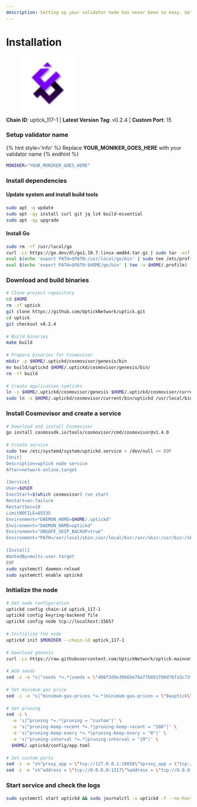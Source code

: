 ```yaml
---
description: Setting up your validator node has never been so easy. Get your validator running in minutes by following step by step instructions.
---
```


# Installation

<figure><img src="https://raw.githubusercontent.com/kj89/cosmos-images/main/logos/uptick.png" width="150" alt=""><figcaption></figcaption></figure>

**Chain ID**: uptick_117-1 | **Latest Version Tag**: v0.2.4 | **Custom Port**: 15

### Setup validator name

{% hint style='info' %}
Replace **YOUR_MONIKER_GOES_HERE** with your validator name
{% endhint %}

```bash
MONIKER="YOUR_MONIKER_GOES_HERE"
```

### Install dependencies

#### Update system and install build tools

```bash
sudo apt -q update
sudo apt -qy install curl git jq lz4 build-essential
sudo apt -qy upgrade
```

#### Install Go

```bash
sudo rm -rf /usr/local/go
curl -Ls https://go.dev/dl/go1.19.7.linux-amd64.tar.gz | sudo tar -xzf - -C /usr/local
eval $(echo 'export PATH=$PATH:/usr/local/go/bin' | sudo tee /etc/profile.d/golang.sh)
eval $(echo 'export PATH=$PATH:$HOME/go/bin' | tee -a $HOME/.profile)
```

### Download and build binaries

```bash
# Clone project repository
cd $HOME
rm -rf uptick
git clone https://github.com/UptickNetwork/uptick.git
cd uptick
git checkout v0.2.4

# Build binaries
make build

# Prepare binaries for Cosmovisor
mkdir -p $HOME/.uptickd/cosmovisor/genesis/bin
mv build/uptickd $HOME/.uptickd/cosmovisor/genesis/bin/
rm -rf build

# Create application symlinks
ln -s $HOME/.uptickd/cosmovisor/genesis $HOME/.uptickd/cosmovisor/current
sudo ln -s $HOME/.uptickd/cosmovisor/current/bin/uptickd /usr/local/bin/uptickd
```

### Install Cosmovisor and create a service

```bash
# Download and install Cosmovisor
go install cosmossdk.io/tools/cosmovisor/cmd/cosmovisor@v1.4.0

# Create service
sudo tee /etc/systemd/system/uptickd.service > /dev/null << EOF
[Unit]
Description=uptick node service
After=network-online.target

[Service]
User=$USER
ExecStart=$(which cosmovisor) run start
Restart=on-failure
RestartSec=10
LimitNOFILE=65535
Environment="DAEMON_HOME=$HOME/.uptickd"
Environment="DAEMON_NAME=uptickd"
Environment="UNSAFE_SKIP_BACKUP=true"
Environment="PATH=/usr/local/sbin:/usr/local/bin:/usr/sbin:/usr/bin:/sbin:/bin:/usr/games:/usr/local/games:/snap/bin:$HOME/.uptickd/cosmovisor/current/bin"

[Install]
WantedBy=multi-user.target
EOF
sudo systemctl daemon-reload
sudo systemctl enable uptickd
```

### Initialize the node

```bash
# Set node configuration
uptickd config chain-id uptick_117-1
uptickd config keyring-backend file
uptickd config node tcp://localhost:15657

# Initialize the node
uptickd init $MONIKER --chain-id uptick_117-1

# Download genesis
curl -Ls https://raw.githubusercontent.com/UptickNetwork/uptick-mainnet/master/uptick_117-1/genesis.json > $HOME/.uptickd/config/genesis.json

# Add seeds
sed -i -e "s|^seeds *=.*|seeds = \"400f3d9e30b69e78a7fb891f60d76fa3c73f0ecc@uptick.rpc.kjnodes.com:15659\"|" $HOME/.uptickd/config/config.toml

# Set minimum gas price
sed -i -e "s|^minimum-gas-prices *=.*|minimum-gas-prices = \"0auptick\"|" $HOME/.uptickd/config/app.toml

# Set pruning
sed -i \
  -e 's|^pruning *=.*|pruning = "custom"|' \
  -e 's|^pruning-keep-recent *=.*|pruning-keep-recent = "100"|' \
  -e 's|^pruning-keep-every *=.*|pruning-keep-every = "0"|' \
  -e 's|^pruning-interval *=.*|pruning-interval = "19"|' \
  $HOME/.uptickd/config/app.toml

# Set custom ports
sed -i -e "s%^proxy_app = \"tcp://127.0.0.1:26658\"%proxy_app = \"tcp://127.0.0.1:15658\"%; s%^laddr = \"tcp://127.0.0.1:26657\"%laddr = \"tcp://127.0.0.1:15657\"%; s%^pprof_laddr = \"localhost:6060\"%pprof_laddr = \"localhost:15060\"%; s%^laddr = \"tcp://0.0.0.0:26656\"%laddr = \"tcp://0.0.0.0:15656\"%; s%^prometheus_listen_addr = \":26660\"%prometheus_listen_addr = \":15660\"%" $HOME/.uptickd/config/config.toml
sed -i -e "s%^address = \"tcp://0.0.0.0:1317\"%address = \"tcp://0.0.0.0:15317\"%; s%^address = \":8080\"%address = \":15080\"%; s%^address = \"0.0.0.0:9090\"%address = \"0.0.0.0:15090\"%; s%^address = \"0.0.0.0:9091\"%address = \"0.0.0.0:15091\"%; s%^address = \"0.0.0.0:8545\"%address = \"0.0.0.0:15545\"%; s%^ws-address = \"0.0.0.0:8546\"%ws-address = \"0.0.0.0:15546\"%" $HOME/.uptickd/config/app.toml
```

### Start service and check the logs

```bash
sudo systemctl start uptickd && sudo journalctl -u uptickd -f --no-hostname -o cat
```
